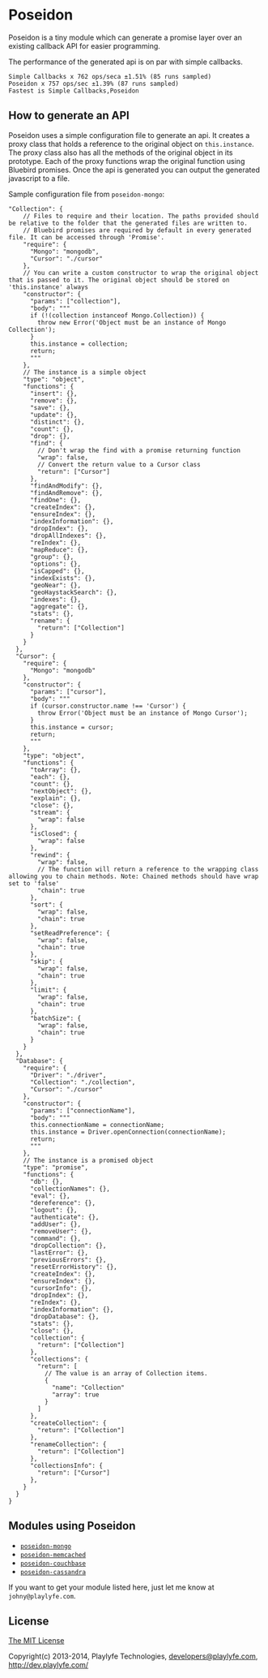 Poseidon
========
Poseidon is a tiny module which can generate a promise layer over an existing callback API for easier programming.

The performance of the generated api is on par with simple callbacks.

```
Simple Callbacks x 762 ops/seca ±1.51% (85 runs sampled)
Poseidon x 757 ops/sec ±1.39% (87 runs sampled)
Fastest is Simple Callbacks,Poseidon
```

How to generate an API
-------------------------------

Poseidon uses a simple configuration file to generate an api. 
It creates a proxy class that holds a reference to the original object on `this.instance`.
The proxy class also has all the methods of the original object in its prototype.
Each of the proxy functions wrap the original function using Bluebird promises.
Once the api is generated you can output the generated javascript to a file. 

Sample configuration file from `poseidon-mongo`:
```
"Collection": {
    // Files to require and their location. The paths provided should be relative to the folder that the generated files are written to.
    // Bluebird promises are required by default in every generated file. It can be accessed through 'Promise'.
    "require": {
      "Mongo": "mongodb",
      "Cursor": "./cursor"
    },
    // You can write a custom constructor to wrap the original object that is passed to it. The original object should be stored on 'this.instance' always
    "constructor": {
      "params": ["collection"],
      "body": """
      if (!(collection instanceof Mongo.Collection)) {
        throw new Error('Object must be an instance of Mongo Collection');
      }
      this.instance = collection;
      return;
      """
    },
    // The instance is a simple object
    "type": "object",
    "functions": {
      "insert": {},
      "remove": {},
      "save": {},
      "update": {},
      "distinct": {},
      "count": {},
      "drop": {},
      "find": {
        // Don't wrap the find with a promise returning function
        "wrap": false,
        // Convert the return value to a Cursor class
        "return": ["Cursor"]
      },
      "findAndModify": {},
      "findAndRemove": {},
      "findOne": {},
      "createIndex": {},
      "ensureIndex": {},
      "indexInformation": {},
      "dropIndex": {},
      "dropAllIndexes": {},
      "reIndex": {},
      "mapReduce": {},
      "group": {},
      "options": {},
      "isCapped": {},
      "indexExists": {},
      "geoNear": {},
      "geoHaystackSearch": {},
      "indexes": {},
      "aggregate": {},
      "stats": {},
      "rename": {
        "return": ["Collection"]
      }
    }
  },
  "Cursor": {
    "require": {
      "Mongo": "mongodb"
    },
    "constructor": {
      "params": ["cursor"],
      "body": """
      if (cursor.constructor.name !== 'Cursor') {
        throw Error('Object must be an instance of Mongo Cursor');
      }
      this.instance = cursor;
      return;
      """
    },
    "type": "object",
    "functions": {
      "toArray": {},
      "each": {},
      "count": {},
      "nextObject": {},
      "explain": {},
      "close": {},
      "stream": {
        "wrap": false
      },
      "isClosed": {
        "wrap": false
      },
      "rewind": {
        "wrap": false,
        // The function will return a reference to the wrapping class allowing you to chain methods. Note: Chained methods should have wrap set to 'false'
        "chain": true
      },
      "sort": {
        "wrap": false,
        "chain": true
      },
      "setReadPreference": {
        "wrap": false,
        "chain": true
      },
      "skip": {
        "wrap": false,
        "chain": true
      },
      "limit": {
        "wrap": false,
        "chain": true
      },
      "batchSize": {
        "wrap": false,
        "chain": true
      }
    }
  },
  "Database": {
    "require": {
      "Driver": "./driver",
      "Collection": "./collection",
      "Cursor": "./cursor"
    },
    "constructor": {
      "params": ["connectionName"],
      "body": """
      this.connectionName = connectionName;
      this.instance = Driver.openConnection(connectionName);
      return;
      """
    },
    // The instance is a promised object
    "type": "promise",
    "functions": {
      "db": {},
      "collectionNames": {},
      "eval": {},
      "dereference": {},
      "logout": {},
      "authenticate": {},
      "addUser": {},
      "removeUser": {},
      "command": {},
      "dropCollection": {},
      "lastError": {},
      "previousErrors": {},
      "resetErrorHistory": {},
      "createIndex": {},
      "ensureIndex": {},
      "cursorInfo": {},
      "dropIndex": {},
      "reIndex": {},
      "indexInformation": {},
      "dropDatabase": {},
      "stats": {},
      "close": {},
      "collection": {
        "return": ["Collection"]
      },
      "collections": {
        "return": [
          // The value is an array of Collection items.
          {
            "name": "Collection"
            "array": true
          }
        ]
      },
      "createCollection": {
        "return": ["Collection"]
      },
      "renameCollection": {
        "return": ["Collection"]
      },
      "collectionsInfo": {
        "return": ["Cursor"]
      },
    }
  }
}
```



Modules using Poseidon
----------------------

* [`poseidon-mongo`](https://github.com/playlyfe/poseidon-mongo)
* [`poseidon-memcached`](https://github.com/playlyfe/poseidon-memcached)
* [`poseidon-couchbase`](https://github.com/playlyfe/poseidon-couchbase)
* [`poseidon-cassandra`](https://github.com/playlyfe/poseidon-cassandra)

If you want to get your module listed here, just let me know at
`johny@playlyfe.com`.

License
-------
[The MIT License](http://opensource.org/licenses/MIT)

Copyright(c) 2013-2014, Playlyfe Technologies, developers@playlyfe.com, http://dev.playlyfe.com/
